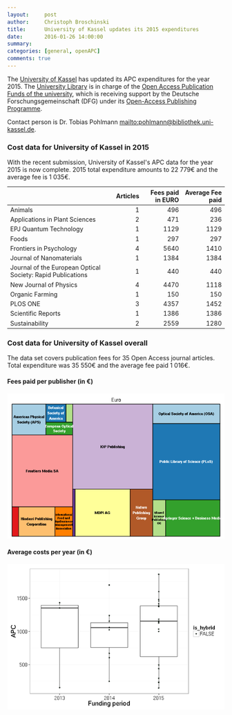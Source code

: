 ```yaml
---
layout:     post
author:		Christoph Broschinski
title:      University of Kassel updates its 2015 expenditures
date:       2016-01-26 14:00:00
summary:    
categories: [general, openAPC]
comments: true
---
```





The [University of Kassel](http://www.uni-kassel.de/uni/internationales/english-version/university/about-us.html) has updated its APC expenditures for the year 2015.
The [University Library](http://www.uni-kassel.de/ub/index.php) is in charge of the [Open Access Publication Funds of the university](http://www.uni-kassel.de/ub/index.php?id=37384),
which is receiving support by the Deutsche Forschungsgemeinschaft (DFG) under its [Open-Access Publishing Programme](http://www.dfg.de/en/research_funding/programmes/infrastructure/lis/funding_opportunities/open_access_publishing/index.html).


Contact person is Dr. Tobias Pohlmann <mailto:pohlmann@bibliothek.uni-kassel.de>.

### Cost data for University of Kassel in 2015



With the recent submission, University of Kassel's APC data for the year 2015 is now complete.
2015 total expenditure amounts to 22 779€ and the average fee is 1 035€. 


|                                                            | Articles| Fees paid in EURO| Average Fee paid|
|:-----------------------------------------------------------|--------:|-----------------:|----------------:|
|Animals                                                     |        1|               496|              496|
|Applications in Plant Sciences                              |        2|               471|              236|
|EPJ Quantum Technology                                      |        1|              1129|             1129|
|Foods                                                       |        1|               297|              297|
|Frontiers in Psychology                                     |        4|              5640|             1410|
|Journal of Nanomaterials                                    |        1|              1384|             1384|
|Journal of the European Optical Society: Rapid Publications |        1|               440|              440|
|New Journal of Physics                                      |        4|              4470|             1118|
|Organic Farming                                             |        1|               150|              150|
|PLOS ONE                                                    |        3|              4357|             1452|
|Scientific Reports                                          |        1|              1386|             1386|
|Sustainability                                              |        2|              2559|             1280|


### Cost data for University of Kassel overall

The data set covers publication fees for 35 Open Access journal articles. Total expenditure was 35 550€ and the average fee paid 1 016€.

#### Fees paid per publisher (in €)

![plot of chunk tree_kassel_2015](/figure/tree_kassel_2015-1.png) 

#### Average costs per year (in €)

![plot of chunk box_kassel_year_2015](/figure/box_kassel_year_2015-1.png) 



